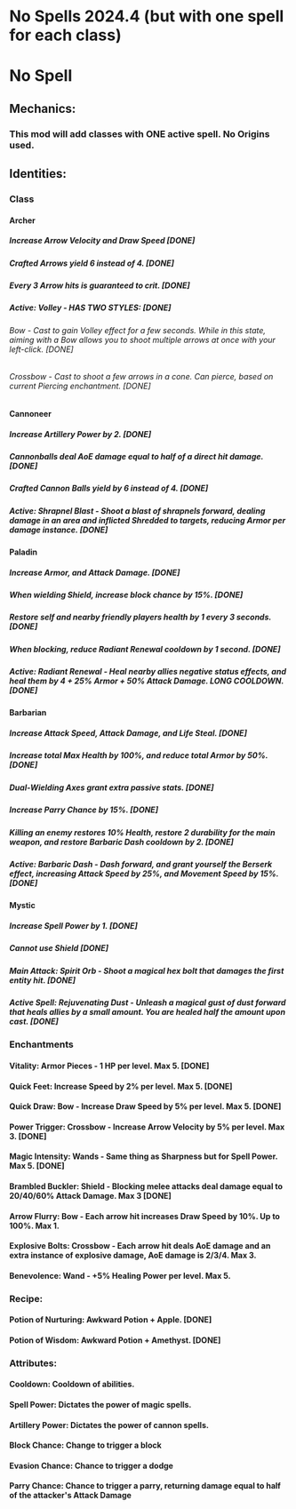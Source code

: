 # No Spells 2024.4 (but with one spell for each class)

# No Spell

## Mechanics:
### This mod will add classes with ONE active spell. No Origins used.
## Identities:
### Class
#### Archer
##### Increase Arrow Velocity and Draw Speed [DONE]
##### Crafted Arrows yield 6 instead of 4. [DONE]
##### Every 3 Arrow hits is guaranteed to crit. [DONE]
##### Active: Volley - HAS TWO STYLES: [DONE]
###### Bow - Cast to gain Volley effect for a few seconds. While in this state, aiming with a Bow allows you to shoot multiple arrows at once with your left-click. [DONE]
###### Crossbow - Cast to shoot a few arrows in a cone. Can pierce, based on current Piercing enchantment. [DONE]

#### Cannoneer
##### Increase Artillery Power by 2. [DONE]
##### Cannonballs deal AoE damage equal to half of a direct hit damage. [DONE]
##### Crafted Cannon Balls yield by 6 instead of 4. [DONE]

##### Active: Shrapnel Blast - Shoot a blast of shrapnels forward, dealing damage in an area and inflicted Shredded to targets, reducing Armor per damage instance. [DONE]

#### Paladin
##### Increase Armor, and Attack Damage. [DONE]
##### When wielding Shield, increase block chance by 15%. [DONE]
##### Restore self and nearby friendly players health by 1 every 3 seconds. [DONE]
##### When blocking, reduce Radiant Renewal cooldown by 1 second. [DONE]
##### Active: Radiant Renewal - Heal nearby allies negative status effects, and heal them by 4 + 25% Armor + 50% Attack Damage. LONG COOLDOWN. [DONE]

#### Barbarian
##### Increase Attack Speed, Attack Damage, and Life Steal. [DONE]
##### Increase total Max Health by 100%, and reduce total Armor by 50%. [DONE]
##### Dual-Wielding Axes grant extra passive stats. [DONE]
##### Increase Parry Chance by 15%. [DONE]
##### Killing an enemy restores 10% Health, restore 2 durability for the main weapon, and restore Barbaric Dash cooldown by 2. [DONE]
##### Active: Barbaric Dash - Dash forward, and grant yourself the Berserk effect, increasing Attack Speed by 25%, and Movement Speed by 15%. [DONE]

#### Mystic
##### Increase Spell Power by 1. [DONE]
##### Cannot use Shield [DONE]

##### Main Attack: Spirit Orb - Shoot a magical hex bolt that damages the first entity hit. [DONE]
##### Active Spell: Rejuvenating Dust - Unleash a magical gust of dust forward that heals allies by a small amount. You are healed half the amount upon cast. [DONE]

### Enchantments
#### Vitality: Armor Pieces - 1 HP per level. Max 5. [DONE]
#### Quick Feet: Increase Speed by 2% per level. Max 5. [DONE]
#### Quick Draw: Bow - Increase Draw Speed by 5% per level. Max 5. [DONE]
#### Power Trigger: Crossbow - Increase Arrow Velocity by 5% per level. Max 3. [DONE]
#### Magic Intensity: Wands - Same thing as Sharpness but for Spell Power. Max 5. [DONE]
#### Brambled Buckler: Shield - Blocking melee attacks deal damage equal to 20/40/60% Attack Damage. Max 3 [DONE]
#### Arrow Flurry: Bow - Each arrow hit increases Draw Speed by 10%. Up to 100%. Max 1.
#### Explosive Bolts: Crossbow - Each arrow hit deals AoE damage and an extra instance of explosive damage, AoE damage is 2/3/4. Max 3.
#### Benevolence: Wand - +5% Healing Power per level. Max 5.

### Recipe:
#### Potion of Nurturing: Awkward Potion + Apple. [DONE]
#### Potion of Wisdom: Awkward Potion + Amethyst. [DONE]

### Attributes:
#### Cooldown: Cooldown of abilities.
#### Spell Power: Dictates the power of magic spells.
#### Artillery Power: Dictates the power of cannon spells.
#### Block Chance: Change to trigger a block
#### Evasion Chance: Chance to trigger a dodge
#### Parry Chance: Chance to trigger a parry, returning damage equal to half of the attacker's Attack Damage
